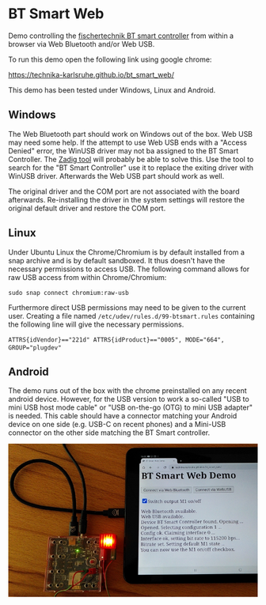 # BT Smart Web

Demo controlling the [fischertechnik BT smart controller](https://www.fischertechnik.de/de-de/produkte/einzelteile/aktoren/161944-bt-smart-controller-rot) from within a browser via Web Bluetooth and/or Web USB.

To run this demo open the following link using google chrome:

https://technika-karlsruhe.github.io/bt_smart_web/

This demo has been tested under Windows, Linux and Android.

## Windows

The Web Bluetooth part should work on Windows out of the box. Web USB
may need some help. If the attempt to use Web USB ends with a
"Access Denied" error, the WinUSB driver may not ba assigned to
the BT Smart Controller. The [Zadig tool](https://zadig.akeo.ie/)
will probably be able to solve this. Use the tool to search for the
"BT Smart Controller" use it to replace the exiting driver with
WinUSB driver. Afterwards the Web USB part should work as well.

The original driver and the COM port are not associated with
the board afterwards. Re-installing the driver in the system settings
will restore the original default driver and restore the COM port.

## Linux

Under Ubuntu Linux the Chrome/Chromium is by default installed from a snap archive and is by default sandboxed. It thus doesn't have the necessary permissions to access USB. The following command allows for raw USB access from within Chrome/Chromium:

```
sudo snap connect chromium:raw-usb
```

Furthermore direct USB permissions may need to be given to the current user. Creating a file named ```/etc/udev/rules.d/99-btsmart.rules``` containing the following line will give the necessary permissions.

```
ATTRS{idVendor}=="221d" ATTRS{idProduct}=="0005", MODE="664", GROUP="plugdev"
```

## Android

The demo runs out of the box with the chrome preinstalled on any recent android device. However, for the USB version to work a so-called "USB to mini USB host mode cable" or "USB on-the-go (OTG) to mini USB adapter" is needed. This cable should have a connector matching your Android device on one side (e.g. USB-C on recent phones) and a Mini-USB connector on the other side matching the BT Smart controller.

![Android USB](android_usb.jpg)